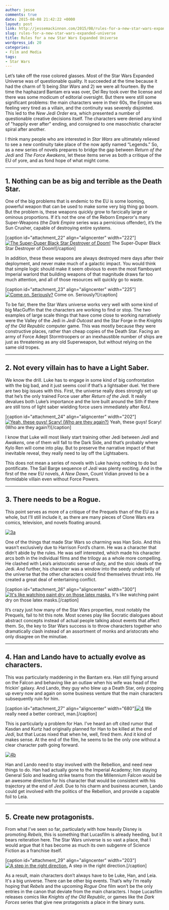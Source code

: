 ```yaml
---
author: jesse
comments: true
date: 2015-08-08 21:42:22 +0000
layout: post
link: http://jessemackinnon.com/2015/08/rules-for-a-new-star-wars-expanded-universe/
slug: rules-for-a-new-star-wars-expanded-universe
title: Rules for a new Star Wars Expanded Universe
wordpress_id: 20
categories:
- Film and Media
tags:
- Star Wars
---
```


Let’s take off the rose colored glasses. Most of the Star Wars Expanded Universe was of questionable quality. It succeeded at the time because it had the charm of 1) being _Star Wars_ and 2) we were all fourteen. By the time the haphazard Bantam era was over, Del Rey took over the license and there was some modicum of editorial oversight. But there were still some significant problems: the main characters were in their 60s, the Empire was feeling very tired as a villain, and the continuity was severely disjointed. This led to the _New Jedi Order_ era, which presented a number of questionable creative decisions itself. The characters were denied any kind of "happily ever after" ending, and consigned to one masochistic character spiral after another.

I think many people who are interested in _Star Wars_ are ultimately relieved to see a new continuity take place of the now aptly named “Legends.” So, as a new series of novels prepares to bridge the gap between _Return of the Jedi_ and _The Force Awakens_, let these items serve as both a critique of the EU of yore, and as fond hope of what might come.



* * *





## **1. Nothing can be as big and terrible as the Death Star.**


One of the big problems that is endemic to the EU is some looming, powerful weapon that can be used to make some very big thing go boom. But the problem is, these weapons quickly grow to farcically large or ominous proportions. If it’s not the one of the Reborn Emperor's many Super-Weapons (the _Dark Empire_ series was a pernicious offender), it’s the Sun Crusher, capable of destroying entire systems.

[caption id="attachment_22" align="aligncenter" width="222"][![The Super-Duper Black Star Destroyer of Doom!](http://jessemackinnon.com/wp-content/uploads/2015/08/1a-222x300.jpg)](http://jessemackinnon.com/wp-content/uploads/2015/08/1a.jpg) The Super-Duper Black Star Destroyer of Doom![/caption]

In addition, these these weapons are always destroyed mere days after their deployment, and never make much of a galactic impact. You would think that simple logic should make it seem obvious to even the most flamboyant Imperial warlord that building weapons of that magnitude draws far too much attention, and all of those resources will quickly go to waste.

[caption id="attachment_23" align="aligncenter" width="225"][![Come on. Seriously?](http://jessemackinnon.com/wp-content/uploads/2015/08/1b-225x300.jpg)](http://jessemackinnon.com/wp-content/uploads/2015/08/1b.jpg) Come on. Seriously?[/caption]

To be fair, there the Star Wars universe works very well with some kind of big MacGuffin that the characters are working to find or stop. The two examples of large scale things that have come close to working narratively were the Valley of the Jedi in _Jedi Outcast_ and the Star Forge in the _Knights of the Old Republic_ computer game. This was mostly because they were constructive places, rather than cheap copies of the Death Star. Facing an army of Force Adept Stormtroopers or an inexhaustible number of ships are just as threatening as any old Superweapon, but without relying on the same old tropes.



* * *





## **2. Not every villain has to have a Light Saber.**


We know the drill. Luke has to engage in some kind of big confrontation with the big bad, and it just seems cool if that’s a lightsaber duel. Yet there are two big issues with this. First, the universe really does strongly set up that he’s the only trained Force user after _Return of the Jedi_. It really devalues both Luke’s importance and the lore built around the Sith if there are still tons of light saber wielding force users immediately after _RotJ_.

[caption id="attachment_24" align="aligncenter" width="202"][![Yeah, these guys! Scary! (Who are they again?)](http://jessemackinnon.com/wp-content/uploads/2015/08/2-202x300.jpg)](http://jessemackinnon.com/wp-content/uploads/2015/08/2.jpg) Yeah, these guys! Scary! (Who are they again?)[/caption]

I know that Luke will most likely start training other Jedi between _Jedi_ and _Awakens_, one of them will fall to the Dark Side, and that’s probably where Kylo Ren will come into play. But to preserve the narrative impact of that inevitable reveal, they really need to lay off the Lightsabers.

This does not mean a series of novels with Luke having nothing to do but pontificate. The Sail Barge sequence of _Jedi_ was plenty exciting. And in the first of the new EU novels, _A New Dawn_, Count Vidian proved to be a formidable villain even without Force Powers.



* * *





## **3. There needs to be a Rogue.**


This point serves as more of a critique of the Prequels than of the EU as a whole, but I’ll still include it, as there are many pieces of Clone Wars era comics, television, and novels floating around.

[![3a](http://jessemackinnon.com/wp-content/uploads/2015/08/3a.gif)](http://jessemackinnon.com/wp-content/uploads/2015/08/3a.gif)

One of the things that made Star Wars so charming was Han Solo. And this wasn’t exclusively due to Harrison Ford’s charm. He was a character that didn’t abide by the rules. He was self interested, which made his character arcs both in the individual films and the trilogy as a whole more compelling. He clashed with Leia’s aristocratic sense of duty, and the stoic ideals of the Jedi. And further, his character was a window into the seedy underbelly of the universe that the other characters could find themselves thrust into. He created a great deal of entertaining conflict.

[caption id="attachment_26" align="aligncenter" width="300"][![It's like watching paint dry on those latex masks.](http://jessemackinnon.com/wp-content/uploads/2015/08/3b-300x169.jpg)](http://jessemackinnon.com/wp-content/uploads/2015/08/3b.jpg) It's like watching paint dry on those latex masks.[/caption]

It’s crazy just how many of the Star Wars properties, most notably the Prequels, fail to hit this note. Most scenes play like Socratic dialogues about abstract concepts instead of actual people talking about events that affect them. So, the key to Star Wars success is to throw characters together who dramatically clash instead of an assortment of monks and aristocrats who only disagree on the minutiae.



* * *





## **4. Han and Lando have to actually evolve as characters.**


This was particularly maddening in the Bantam era. Han still flying around on the Falcon and behaving like an outlaw when his wife was head of the frickin’ galaxy. And Lando, they guy who blew up a Death Star, only popping up every now and again on some business venture that the main characters subsequently ruin for him.

[caption id="attachment_27" align="aligncenter" width="680"][![4](http://jessemackinnon.com/wp-content/uploads/2015/08/4-1024x684.jpg)](http://jessemackinnon.com/wp-content/uploads/2015/08/4.jpg) We really need a better contract, man.[/caption]

This is particularly a problem for Han. I’ve heard an oft cited rumor that Kasdan and Kurtz had originally planned for Han to be killed at the end of _Jedi_, but that Lucas nixed that when he, well, fired them. And it kind of makes sense. At the end of the film, he seems to be the only one without a clear character path going forward.

[![4b](http://jessemackinnon.com/wp-content/uploads/2015/08/4b-1024x429.jpg)](http://jessemackinnon.com/wp-content/uploads/2015/08/4b.jpg)

Han and Lando need to stay involved with the Rebellion, and need new things to do. Han had actually gone to the Imperial Academy; him staying General Solo and leading strike teams from the Millennium Falcon would be an awesome direction for his character that would be consistent with his trajectory at the end of _Jedi_. Due to his charm and business acumen, Lando could get involved with the politics of the Rebellion, and provide a capable foil to Leia.



* * *





## **5. Create new protagonists.**


From what I’ve seen so far, particularly with how heavily Disney is promoting _Rebels_, this is something that Lucasfilm is already heeding, but it bears reiteration here. The Star Wars universe is so vast a place, that I would argue that it has become as much its own subgenre of Science Fiction as a franchise itself.

[caption id="attachment_29" align="aligncenter" width="203"][![A step in the right direction.](http://jessemackinnon.com/wp-content/uploads/2015/08/5-203x300.jpeg)](http://jessemackinnon.com/wp-content/uploads/2015/08/5.jpeg) A step in the right direction.[/caption]

As a result, main characters don’t always have to be Luke, Han, and Leia. It's a big universe. There can be other big events. That’s why I’m really hoping that _Rebels_ and the upcoming _Rogue One_ film won’t be the only entries in the canon that deviate from the main characters. I hope Lucasfilm releases comics like _Knights of the Old Republic_, or games like the _Dark Forces_ series that give new protagonists a place in the binary suns.

